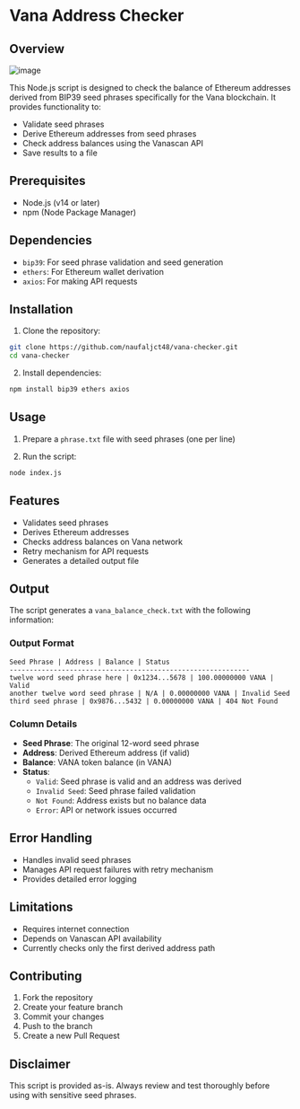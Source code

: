 # Vana Address Checker

## Overview
![image](https://github.com/user-attachments/assets/ee3c108d-ba55-471d-b668-ad515435ce6c)

This Node.js script is designed to check the balance of Ethereum addresses derived from BIP39 seed phrases specifically for the Vana blockchain. It provides functionality to:

- Validate seed phrases
- Derive Ethereum addresses from seed phrases
- Check address balances using the Vanascan API
- Save results to a file

## Prerequisites

- Node.js (v14 or later)
- npm (Node Package Manager)

## Dependencies

- `bip39`: For seed phrase validation and seed generation
- `ethers`: For Ethereum wallet derivation
- `axios`: For making API requests

## Installation

1. Clone the repository:
```bash
git clone https://github.com/naufaljct48/vana-checker.git
cd vana-checker
```

2. Install dependencies:
```bash
npm install bip39 ethers axios
```

## Usage

1. Prepare a `phrase.txt` file with seed phrases (one per line)

2. Run the script:
```bash
node index.js
```

## Features

- Validates seed phrases
- Derives Ethereum addresses
- Checks address balances on Vana network
- Retry mechanism for API requests
- Generates a detailed output file

## Output

The script generates a `vana_balance_check.txt` with the following information:

### Output Format
```
Seed Phrase | Address | Balance | Status
------------------------------------------------------------
twelve word seed phrase here | 0x1234...5678 | 100.00000000 VANA | Valid
another twelve word seed phrase | N/A | 0.00000000 VANA | Invalid Seed
third seed phrase | 0x9876...5432 | 0.00000000 VANA | 404 Not Found
```

### Column Details
- **Seed Phrase**: The original 12-word seed phrase
- **Address**: Derived Ethereum address (if valid)
- **Balance**: VANA token balance (in VANA)
- **Status**: 
  - `Valid`: Seed phrase is valid and an address was derived
  - `Invalid Seed`: Seed phrase failed validation
  - `Not Found`: Address exists but no balance data
  - `Error`: API or network issues occurred

## Error Handling

- Handles invalid seed phrases
- Manages API request failures with retry mechanism
- Provides detailed error logging

## Limitations

- Requires internet connection
- Depends on Vanascan API availability
- Currently checks only the first derived address path

## Contributing

1. Fork the repository
2. Create your feature branch
3. Commit your changes
4. Push to the branch
5. Create a new Pull Request

## Disclaimer

This script is provided as-is. Always review and test thoroughly before using with sensitive seed phrases.

